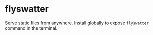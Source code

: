 # flyswatter

Serve static files from anywhere. Install globally to expose `flyswatter` command in the terminal.
